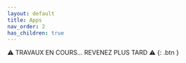 ```yaml
---
layout: default
title: Apps
nav_order: 2
has_children: true
---
```



⚠️ TRAVAUX EN COURS... REVENEZ PLUS TARD ⚠️
{: .btn }
